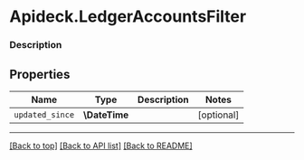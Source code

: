# Apideck.LedgerAccountsFilter

### Description

## Properties
Name | Type | Description | Notes
------------ | ------------- | ------------- | -------------
`updated_since` | **\DateTime** |  | [optional] 





---

[[Back to top]](#) [[Back to API list]](../../../../README.md#documentation-for-api-endpoints) [[Back to README]](../../../../README.md)


